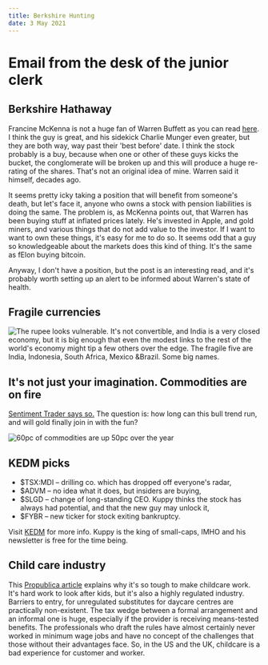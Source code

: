 ```yaml
---
title: Berkshire Hunting
date: 3 May 2021
---
```


# Email from the desk of the junior clerk

## Berkshire Hathaway

Francine McKenna is not a huge fan of Warren Buffett as you can read [here](https://thedig.substack.com/p/the-goodwill-of-warren-buffett).
I think the guy is great, and his sidekick Charlie Munger even greater, but they are both way, way past their 'best before' date.
I think the stock probably is a buy, because when one or other of these guys kicks the bucket, the conglomerate will be broken up and this will produce a huge re-rating of the shares.
That's not an original idea of mine. Warren said it himself, decades ago.

It seems pretty icky taking a position that will benefit from someone's death, but let's face it, anyone who owns a stock with  pension liabilities is doing the same.
The problem is, as McKenna points out, that Warren has been buying stuff at inflated prices lately.
He's invested in Apple, and gold miners, and various things that do not add value to the investor.
If I want to want to own these things, it's easy for me to do so.
It seems odd that a guy so knowledgeable about the markets does this kind of thing.
It's the same as fElon buying bitcoin. 

Anyway, I don't have a position, but the post is an interesting read, and it's probably worth setting up an alert to be informed about Warren's state of health.


## Fragile currencies

![The rupee looks vulnerable](https://thedailyshot.com/wp-content/uploads/EM-IN-Interest-Expenses2104300533.png).
It's not convertible, and India is a very closed economy, but it is big enough that even the modest links to the rest of the world's economy might tip a few others over the edge.
The fragile five are India, Indonesia, South Africa, Mexico &Brazil. Some big names.

## It's not just your imagination. Commodities are on fire

[Sentiment Trader says so.](https://www.sentimentrader.com/blog/commodities-havent-done-this-in-50-years/)
The question is: how long can this bull trend run, and will gold finally join in with the fun?

![60pc of commodities are up 50pc over the year](https://dnpgic06wp5lx.cloudfront.net/blog/20210424-142109_1619274068344.jpg)

## KEDM picks

- $TSX:MDI – drilling co. which has dropped off everyone's radar,
- $ADVM – no idea what it does, but insiders are buying,
- $SLGD – change of long-standing CEO. Kuppy thinks the stock has always had potential, and that the new guy may unlock it,
- $FYBR – new ticker for stock exiting bankruptcy.

Visit [KEDM](https://www.kedm.com/) for more info. Kuppy is the king of small-caps, IMHO and his newsletter is free for the time being.

## Child care industry

This [Propublica article](https://www.propublica.org/article/the-child-care-industry-was-collapsing-mrs-jackie-bet-everything-on-an-impossible-dream-to-save-it) explains why it's so tough to make childcare work.
It's hard work to look after kids, but it's also a highly regulated industry.
Barriers to entry, for unregulated substitutes for daycare centres are practically non-existent.
The tax wedge between a formal arrangement and an informal one is huge, especially if the provider is receiving means-tested benefits.
The professionals who draft the rules have almost certainly never worked in minimum wage jobs and have no concept of the challenges that those without their advantages face.
So, in the US and the UK, childcare is a bad experience for customer and worker.

